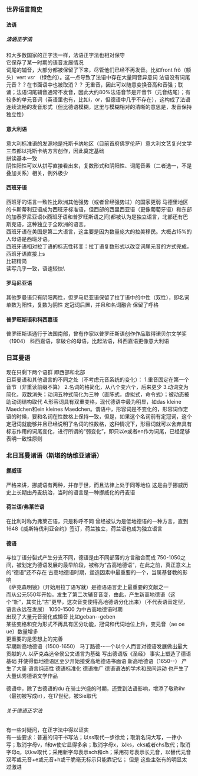 ### 世界语言简史

#### 法语
##### 法语正字法
和大多数国家的正字法一样，法语正字法也相对保守\
它保存了某一时期的语音发展情况\
词尾的辅音，大部分都被保留了下来，尽管他们已经不再发音。比如front frõ（额头）vert vεr （绿色的）。这一点导致了法语中存在大量同音异意词
法语没有词尾元音？？在书面语中也被取消？？
无重音，因此可以随意变换音高和音强；联诵；法语词尾辅音通常不发音，因此大约80%法语音节是开音节（元音结尾）；有较多的单元音词（英语里也有，比如i，or，但德语中几乎不存在），这构成了法语连续流畅的发音形式（但比德语模糊，这里与模糊相对的清晰的意思是，发音保持独立性）

#### 意大利语
意大利标准语的发源地是托斯卡纳地区（目前首府佛罗伦萨）意大利文艺复兴文学三杰都以托斯卡纳方言创作，因此奠定基础\
拼读基本一致\
阴性阳性可以从拼写直接看出来，复数形式和阴阳性、词尾音素（二者选一，不是叠加关系）相关，例外极少

#### 西班牙语
西班牙的语言一致性比欧洲其他强势（或者曾经强势过）的国家更弱
马德里地区的卡斯蒂利亚语成为西班牙标准语，但西部的西里西亚语（更像葡萄牙语）和东部的加泰罗尼亚语(x西班牙语和普罗旺斯语之间)都被认为是独立语言，北部还有巴斯克语，这种独立于全欧洲的语言。\
西班牙语在美国是第二大语言，这主要是因为数量庞大的拉美移民。大概占15%的人母语是西班牙语。\
西班牙语相对拉丁语的标志性转变：拉丁语复数形式以改变词尾元音的方式完成，西班牙语直接上s\
比较精简\
读写几乎一致，语速较快\

#### 罗马尼亚语
其他罗曼语只有阴阳两性，但罗马尼亚语保留了拉丁语中的中性（双性），即名词单数为阳性，复数为阴性
定冠词后置，并且和名词融合
保留了呼格

#### 普罗旺斯语和科西嘉语
普罗旺斯语通行于法国南部，曾有作家以普罗旺斯语创作作品取得诺贝尔文学奖（1904）
科西嘉语，拿破仑的母语，比起法语，科西嘉语更像意大利语

### 日耳曼语
现在只剩下两个语群 即西部和北部\
日耳曼语和其他语言的不同之处（不考虑元音系统的变化）：
1.重音固定在第一个音节（非重读前缀不算）
2.名词的格简化，从八个变六个，后来更少
3.动词变为简化，双数消失；动词五种式简化为三种（直陈式，虚拟式，命令式）；被动态被助动词结构取代
4.形容词具有双重变格，现代德语中最为明显，如das kleine Maedchen和ein kleines Maedchen。谓语中，形容词是不变化的，形容词作定语的时候，要和名词在性数格上保持一致，但是，如果这个名词前有定冠词，这个定冠词就能够并且已经说明了名词的性数格，这种情况下，形容词就可以舍弃具有标志作用的词尾变化，进行所谓的“弱变化”，即只以e或者en作为词尾，已经足够表明一致性原则
### 北日耳曼诸语（斯堪的纳维亚诸语）
#### 挪威语
严格来讲，挪威语有两种，并存于世，而且法律上处于同等地位
这是由于挪威历史上长期由丹麦统治，当时的语言是一种挪威化的丹麦语

#### 荷兰语/弗莱芒语
在比利时称为弗莱芒语，只是称呼不同
曾经被认为是低地德语的一种方言，直到1648《威斯特伐利亚合约》签订，荷兰独立，荷兰语也成为独立语言

#### 德语
与拉丁语分裂式产生分支不同，德语是由不同部落的方言融合而成
750-1050之间，被划定为德语发展的最早阶段，被称为“古高地德语”，在此之前，真正意义上的“德语”还不存在
古高地德语时期，塑造因素中最重要的一个，当属基督教的影响\
《萨克森明镜》（开始用拉丁语写就）是德语语言史上最重要的文献之一\
而从公元550年开始，发生了第二次辅音音变，由此，产生新高地德语（这个“新”，其实比“古”更早，这次音变使得高地德语分化出来）（不代表语音定型，语言永远在发展）
1050-1500 为中古高地德语时期\
出现了大量元音弱化成懒音 比如geban--geben\
某些变格和变为形式不再具有区分功能，冠词和代词地位上升，变元音（ae oe ue）数量增多\
更重要的是思想上的完善\
早期新高地德语（1500-1650）
马丁路德--一个以个人而言对德语发展做出最大贡献的人 以萨克森选帝侯公文语言为基础 写出德语版《圣经》
事实上塑造了德语基础 并使得低地德语区至少开始接受高地德语书面语
新高地德语（1650--）
产生了大量 语言纯洁性 德语标准化 德语推广 德语语法的学术和民间运动 也产生了大量优秀德语文学作品

德语中，除了古德语的du 在骑士兴盛的时期，还受到法语影响，增添了敬称ihr（最初被写成ir），在17世纪，被Sie取代
###### 关于德语正字法
有一些对疑问，在正字法中得以证实\
有一些要求：普遍的词干书写法；以ss取代一步徐龙；取消名词大写，一律小写；取消字母v，f和w使它显得多余；取消字母x，以ks，cks或者chs取代；取消字母q，以kw取代；采用新字母表示sch和ch；采用符号表示长元音，以替代元音双写或元音+e或元音+h或干脆毫无标示只能靠记忆；
但是 这些主张有的明显太过激进

